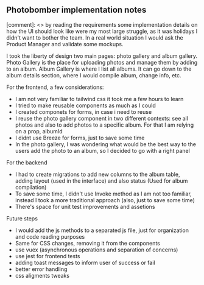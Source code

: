 ## Photobomber implementation notes

[comment]: <> by reading the requirements some implementation details on how the UI should look like were my most large struggle, as it was holidays I didn't want to bother the team.
In a real world situation I would ask the Product Manager and validate some mockups.

I took the liberty of design two main pages: photo gallery and album gallery.
Photo Gallery is the place for uploading photos and manage them by adding to an album.
Album Gallery is where I list all albums. It can go down to the album details section, where I would compile album, change info, etc.

For the frontend, a few considerations:
- I am not very familiar to tailwind css it took me a few hours to learn
- I tried to make reusable components as much as I could
- I created componets for forms, in case i need to reuse
- I reuse the photo gallery component in two different contexts: see all photos and also to add photos to a specific album. For that I am relying on a prop, albumId
- I didnt use Breeze for forms, just to save some time
- In the photo gallery, I was wondering what would be the best way to the users add the photo to an album, so I decided to go with a right panel


For the backend

- I had to create migrations to add new columns to the album table, adding layout (used in the interface) and also status (Used for album compilation)
- To save some time, I didn't use Invoke method as I am not too familiar, instead I took a more traditional approach (also, just to save some time)
- There's space for unit test improvements and assetions 


Future steps
- I would add the js methods to a separated js file, just for organization and code reading purposes
- Same for CSS changes, removing it from the components
- use vuex (asynchronous operations and separation of concerns)
- use jest for frontend tests
- adding toast messages to inform user of success or fail
- better error handling
- css aligments tweaks